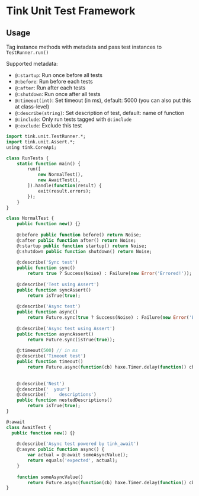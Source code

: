 # Tink Unit Test Framework

## Usage

Tag instance methods with metadata and pass test instances to `TestRunner.run()`

Supported metadata:

- `@:startup`: Run once before all tests
- `@:before`: Run before each tests
- `@:after`: Run after each tests
- `@:shutdown`: Run once after all tests
- `@:timeout(int)`: Set timeout (in ms), default: 5000 (you can also put this at class-level)
- `@:describe(string)`: Set description of test, default: name of function
- `@:include`: Only run tests tagged with `@:include`
- `@:exclude`: Exclude this test

```haxe
import tink.unit.TestRunner.*;
import tink.unit.Assert.*;
using tink.CoreApi;

class RunTests {
	static function main() {
		run([
			new NormalTest(),
			new AwaitTest(),
		]).handle(function(result) {
			exit(result.errors);
		});
	}
}

class NormalTest {
	public function new() {}
	
	@:before public function before() return Noise;
	@:after public function after() return Noise;
	@:startup public function startup() return Noise;
	@:shutdown public function shutdown() return Noise;
	
	@:describe('Sync test')
	public function sync()
		return true ? Success(Noise) : Failure(new Error('Errored!'));
    
	@:describe('Test using Assert')
	public function syncAssert()
		return isTrue(true);
		
	@:describe('Async test')
	public function async()
		return Future.sync(true ? Success(Noise) : Failure(new Error('Errored!')));
		
	@:describe('Async test using Assert')
	public function asyncAssert()
		return Future.sync(isTrue(true));
		
	@:timeout(500) // in ms
	@:describe('Timeout test')
	public function timeout()
		return Future.async(function(cb) haxe.Timer.delay(function() cb(isTrue(true)), 1000));
		
		
	@:describe('Nest')
	@:describe('  your')
	@:describe('    descriptions')
	public function nestedDescriptions()
		return isTrue(true);
}

@:await
class AwaitTest {
  public function new() {}
  
	@:describe('Async test powered by tink_await')
	@:async public function async() {
		var actual = @:await someAsyncValue();
		return equals('expected', actual);
	}
	
	function someAsyncValue() 
		return Future.async(function(cb) haxe.Timer.delay(function() cb('actual'), 1000));
}
```